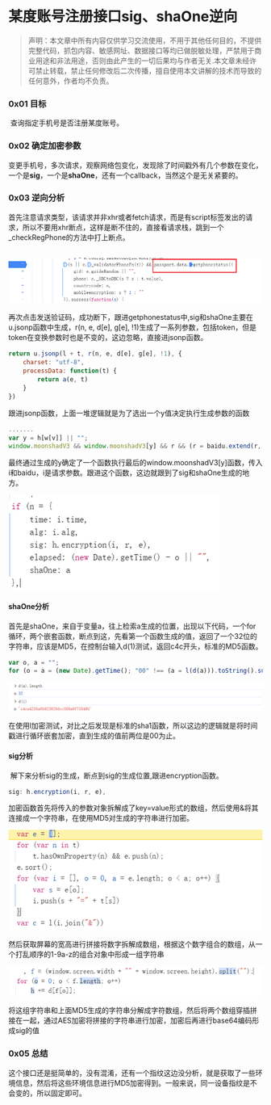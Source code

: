 # 某度账号注册接口sig、shaOne逆向

> ​	声明：本文章中所有内容仅供学习交流使用，不用于其他任何目的，不提供完整代码，抓包内容、敏感网址、数据接口等均已做脱敏处理，严禁用于商业用途和非法用途，否则由此产生的一切后果均与作者无关.本文章未经许可禁止转载，禁止任何修改后二次传播，擅自使用本文讲解的技术而导致的任何意外，作者均不负责。

### 0x01 目标

​	查询指定手机号是否注册某度账号。

### 0x02 确定加密参数

​	变更手机号，多次请求，观察网络包变化，发现除了时间戳外有几个参数在变化，一个是**sig**，一个是**shaOne**，还有一个callback，当然这个是无关紧要的。

### 0x03 逆向分析

​	首先注意请求类型，该请求并非xhr或者fetch请求，而是有script标签发出的请求，所以不要用xhr断点，这样是断不住的，直接看请求栈，跳到一个_checkRegPhone的方法中打上断点。

​	![image-20241226224957409](某度账号注册接口.assets/image-20241226224957409.png)

​	再次点击发送验证码，成功断下，跟进getphonestatus中,sig和shaOne主要在u.jsonp函数中生成，r(n, e, d[e], g[e], !1)生成了一系列参数，包括token，但是token在变换参数时也是不变的，这边忽略，直接进jsonp函数。

```js
return u.jsonp(l + t, r(n, e, d[e], g[e], !1), {
    charset: "utf-8",
    processData: function(t) {
        return a(e, t)
    }
})
```

​	跟进jsonp函数，上面一堆逻辑就是为了选出一个y值决定执行生成参数的函数

```js
.......
var y = h[w[v]] || "";
window.moonshadV3 && window.moonshadV3[y] && r && (r = baidu.extend(r, window.moonshadV3[y](i, baidu)))
```

最终通过生成的y确定了一个函数执行最后的window.moonshadV3[y]函数，传入i和baidu，i是请求参数。跟进这个函数，这边就跟到了sig和shaOne生成的地方。

![image-20241226225835017](某度账号注册接口.assets/image-20241226225835017.png)

#### shaOne分析	

首先是shaOne，来自于变量a，往上检索a生成的位置，出现以下代码，一个for循环，两个嵌套函数，断点到这，先看第一个函数生成的值，返回了一个32位的字符串，应该是MD5，在控制台输入d(1)测试，返回c4c开头，标准的MD5函数。

```js
var o, a = "";
for (o = a = (new Date).getTime(); "00" !== (a = l(d(a))).toString().substr(0, 2); );
```

![image-20241226230227831](某度账号注册接口.assets/image-20241226230227831.png)

在使用l加密测试，对比之后发现是标准的sha1函数，所以这边的逻辑就是将时间戳进行循环嵌套加密，直到生成的值前两位是00为止。

#### sig分析

​	解下来分析sig的生成，断点到sig的生成位置,跟进encryption函数。

```js
sig: h.encryption(i, r, e),
```

​	加密函数首先将传入的参数对象拆解成了key=value形式的数组，然后使用&将其连接成一个字符串，在使用MD5对生成的字符串进行加密。

![image-20241226230730766](某度账号注册接口.assets/image-20241226230730766.png)

​		然后获取屏幕的宽高进行拼接将数字拆解成数组，根据这个数字组合的数组，从一个打乱顺序的1-9a-z的组合对象中形成一组字符串

![image-20241226231023026](某度账号注册接口.assets/image-20241226231023026.png)

​	将这组字符串和上面MD5生成的字符串分解成字符数组，然后将两个数组穿插拼接在一起，通过AES加密将拼接的字符串进行加密，加密后再进行base64编码形成sig的值

### 0x05 总结

​	这个接口还是挺简单的，没有混淆，还有一个指纹这边没分析，就是获取了一些环境信息，然后将这些环境信息进行MD5加密得到。一般来说，同一设备指纹是不会变的，所以固定即可。